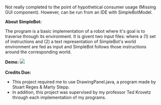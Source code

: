<p>Not really completed to the point of hypothetical consumer usage (Missing GUI component). However, can be run from an IDE with SimpleBotModel.</p>

<b>About SimpleBot:</b>
<p>The program is a basic implementation of a robot where it's goal is to traverse through its environment. It is givent two input files: where a (1) set of instructions and (2) a text representation of SimpleBot's world environment are fed as input and SimpleBot follows those instructions around the corresponding world.</p>

<b>Demo:</b>
![](/Java/SimpleBotDemo.gif)
<br></br>
<b>Credits Due:</b>
<ul>
    <li>This project required me to use DrawingPanel.java, a program made by Stuart Reges & Marty Stepp.</li>
    <li>In addition, this project was supervised by my professor Ted Krovetz through each implementation of my programs.</li>
</ul>

